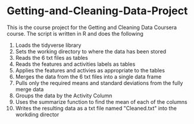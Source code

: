 # Getting-and-Cleaning-Data-Project
This is the course project for the Getting and Cleaning Data Coursera course.
The script is written in R and does the following

1. Loads the tidyverse library
2. Sets the working directory to where the data has been stored
3. Reads the 6 txt files as tables
4. Reads the features and activities labels as tables
5. Applies the features and activies as appropriate to the tables
6. Merges the data from the 6 txt files into a single data frame
7. Pulls only the required means and standard deviations from the fully merge data
8. Groups the data by the Activity Column
9. Uses the summarize function to find the mean of each of the columns
10. Writes the resulting data as a txt file named "Cleaned.txt" into the workding director
